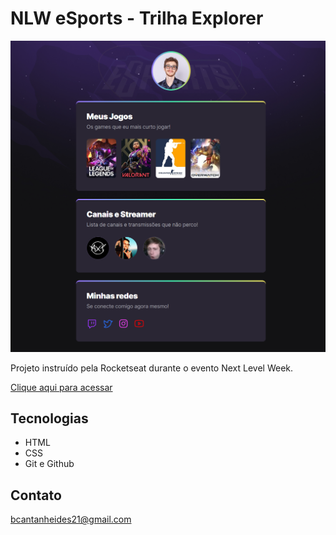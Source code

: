 # NLW eSports - Trilha Explorer

![preview](/.github/preview.png)

Projeto instruído pela Rocketseat durante o evento Next Level Week.

[Clique aqui para acessar](https://bcantanheides.github.io/nlw-explorer-2022/)

## Tecnologias
 - HTML
 - CSS
 - Git e Github

 ## Contato
  bcantanheides21@gmail.com